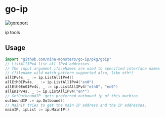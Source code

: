 # go-ip

[![goreport](https://www.goreportcard.com/badge/github.com/nine-monsters/go-ip)](https://www.goreportcard.com/report/github.com/nine-monsters/go-ip)

ip tools

## Usage

```go
import "github.com/nine-monsters/go-ip/pkg/goip"
// ListAllIPv4 list all IPv4 addresses.
// The input argument ifaceNames are used to specified interface names
// (filename wild match pattern supported also, like eth*)
allIPv4s, _ := ip.ListAllIPv4()
allEth0IPv4s, _ := ip.ListAllIPv4("en0")
allEth0En0IPv4s, _ := ip.ListAllIPv4("eth0", "en0")
allEnIPv4s, _ := ip.ListAllIPv4("en*")
// GetOutboundIP  gets preferred outbound ip of this machine.
outboundIP := ip.Outbound()
// MainIP tries to get the main IP address and the IP addresses.
mainIP, ipList := ip.MainIP()
```
